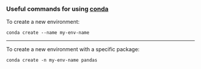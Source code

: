 ### Useful commands for using [conda](https://docs.conda.io/projects/conda/)

To create a new environment:

```
conda create --name my-env-name
```

---

To create a new environment with a specific package:

```
conda create -n my-env-name pandas
```
